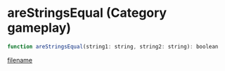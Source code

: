 # areStringsEqual (Category gameplay)

```js
function areStringsEqual(string1: string, string2: string): boolean
```

[filename](areStringsEqual_m.md ':include')
